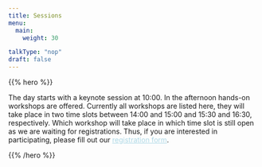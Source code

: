 ```yaml
---
title: Sessions
menu:
  main:
    weight: 30

talkType: "nop"
draft: false    
---
```


{{% hero %}}

<!-- TODO: filter and search -->
The day starts with a keynote session at 10:00. In the afternoon hands-on workshops are offered. Currently all workshops are listed here, they will take place in two time slots between 14:00 and 15:00 and 15:30 and 16:30, respectively. Which workshop will take place in which time slot is still open as we are waiting for registrations. Thus, if you are interested in participating, please fill out our <a style="color: lightblue" href="https://forms.gle/xXK2vxUtnvzP2Nn3A">registration form</a>.


{{% /hero %}}

